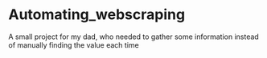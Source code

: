 # Automating_webscraping
A small project for my dad, who needed to gather some information instead of manually finding the value each time
